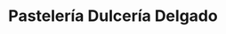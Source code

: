 ---
title: "Pastelería Dulcería Delgado"
url: /almendralejo/pasteleria-dulceria-delgado/
shop: pastelería
---